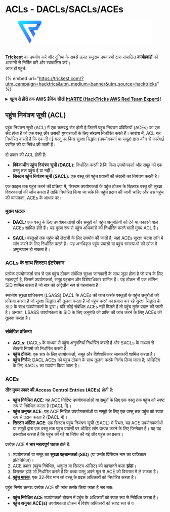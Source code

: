 # ACLs - DACLs/SACLs/ACEs

<figure><img src="../../.gitbook/assets/image (3) (1) (1) (1) (1).png" alt=""><figcaption></figcaption></figure>

\
[**Trickest**](https://trickest.com/?utm\_campaign=hacktrics\&utm\_medium=banner\&utm\_source=hacktricks) का उपयोग करें और दुनिया के सबसे उन्नत समुदाय उपकरणों द्वारा संचालित **कार्यप्रवाहों** को आसानी से निर्मित करें और स्वचालित करें।\
आज ही पहुंचें:

{% embed url="https://trickest.com/?utm_campaign=hacktrics&utm_medium=banner&utm_source=hacktricks" %}

<details>

<summary><strong>शून्य से हीरो तक AWS हैकिंग सीखें</strong> <a href="https://training.hacktricks.xyz/courses/arte"><strong>htARTE (HackTricks AWS Red Team Expert)</strong></a><strong>!</strong></summary>

HackTricks का समर्थन करने के अन्य तरीके:

* यदि आप अपनी कंपनी का विज्ञापन HackTricks में देखना चाहते हैं या **HackTricks को PDF में डाउनलोड** करना चाहते हैं तो [**सदस्यता योजनाएं**](https://github.com/sponsors/carlospolop) देखें!
* [**आधिकारिक PEASS और HackTricks स्वैग**](https://peass.creator-spring.com) प्राप्त करें
* [**The PEASS Family**](https://opensea.io/collection/the-peass-family) की खोज करें, हमारा विशेष [**NFTs**](https://opensea.io/collection/the-peass-family) संग्रह।
* **शामिल हों** 💬 [**डिस्कॉर्ड समूह**](https://discord.gg/hRep4RUj7f) या [**टेलीग्राम समूह**](https://t.me/peass) और **Twitter** 🐦 [**@carlospolopm**](https://twitter.com/carlospolopm)** को** **फॉलो** करें।
* **HackTricks** और [**HackTricks Cloud**](https://github.com/carlospolop/hacktricks-cloud) github repos में **PRs** सबमिट करके अपने हैकिंग ट्रिक्स साझा करें।

</details>

## **पहुंच नियंत्रण सूची (ACL)**

पहुंच नियंत्रण सूची (ACL) में एक क्रमबद्ध सेट होती है जिसमें पहुंच नियंत्रण प्रविष्टियों (ACEs) का एक सेट होता है जो एक वस्तु और उसकी गुणवत्ताओं के लिए संरक्षण निर्धारित करते हैं। सारांश में, ACL यह निर्धारित करती है कि एक दी गई वस्तु पर किस सुरक्षा सिद्धांत (उपयोगकर्ता या समूह) द्वारा कौन से कार्रवाई परमिट की या निषेध की जाती हैं।

दो प्रकार की ACL होती हैं:

- **विवेकाधीन पहुंच नियंत्रण सूची (DACL):** निर्धारित करती है कि किस उपयोगकर्ता और समूह को एक वस्तु तक पहुंच है या नहीं।
- **सिस्टम पहुंच नियंत्रण सूची (SACL):** एक वस्तु की पहुंच प्रयासों की लेखनी का नियंत्रण करती है।

एक फ़ाइल तक पहुंच करने की प्रक्रिया में, सिस्टम उपयोगकर्ता के पहुंच टोकन के खिलाफ वस्तु की सुरक्षा विवरणकर्ता की जांच करता है ताकि निर्धारित किया जा सके कि पहुंच प्रदान की जानी चाहिए और उस पहुंच की व्यापकता, ACEs के आधार पर।

### **मुख्य घटक**

- **DACL:** एक वस्तु के लिए उपयोगकर्ताओं और समूहों को पहुंच अनुमतियों को देने या नकारने वाले ACEs शामिल होते हैं। यह मुख्य रूप से पहुंच अधिकारों को निर्धारित करने वाली मुख्य ACL है।

- **SACL:** वस्तुओं तक पहुंच की लेखनी के लिए उपयोग की जाती है, जहां ACEs सुरक्षा घटना लॉग में लॉग करने के लिए निर्धारित करते हैं। यह अनधिकृत पहुंच प्रयासों या पहुंच समस्याओं की खोज में अमूल्यवान हो सकता है।

### **ACLs के साथ सिस्टम इंटरेक्शन**

प्रत्येक उपयोगकर्ता सत्र से एक पहुंच टोकन संबंधित सुरक्षा जानकारी के साथ जुड़ा होता है जो सत्र के लिए महत्वपूर्ण है, जिसमें उपयोगकर्ता, समूह पहचान और विशेषाधिकार शामिल हैं। यह टोकन भी एक लॉगिन SID शामिल करता है जो सत्र को अद्वितीय रूप से पहचानता है।

स्थानीय सुरक्षा प्राधिकरण (LSASS) DACL के ACEs की जांच करके वस्तुओं के पहुंच अनुरोधों को प्रक्रिया करता है जो सुरक्षा सिद्धांत की तुलना करता है जो पहुंच करने का प्रयास कर रहे सुरक्षा सिद्धांत के SID के साथ उपयोगकर्ता के द्वारा। यदि कोई संबंधित ACEs नहीं मिलते हैं तो पहुंच तुरंत प्रदान की जाती है। अन्यथा, LSASS उपयोगकर्ता के SID के लिए अनुमति की प्राप्ति की जांच करने के लिए ACEs की तुलना करता है।

### **संक्षेपित प्रक्रिया**

- **ACLs:** DACLs के माध्यम से पहुंच अनुमतियाँ निर्धारित करती हैं और SACLs के माध्यम से लेखनी नियमों को निर्धारित करती हैं।
- **पहुंच टोकन:** एक सत्र के लिए उपयोगकर्ता, समूह और विशेषाधिकार जानकारी शामिल करता है।
- **पहुंच निर्णय:** DACL ACEs को पहुंच टोकन के साथ तुलना करके निर्णय लिया जाता है; ऑडिटिंग के लिए SACLs का उपयोग किया जाता है।

### ACEs

**तीन मुख्य प्रकार की Access Control Entries (ACEs)** होती हैं:

- **पहुंच निषेधित ACE**: यह ACE निर्दिष्ट उपयोगकर्ताओं या समूहों के लिए एक वस्तु तक पहुंच को स्पष्ट रूप से निषेधित करता है (DACL में)।
- **पहुंच अनुमत ACE**: यह ACE निर्दिष्ट उपयोगकर्ताओं या समूहों के लिए एक वस्तु तक पहुंच को स्पष्ट रूप से प्रदान करता है (DACL में)।
- **सिस्टम ऑडिट ACE**: एक सिस्टम पहुंच नियंत्रण सूची (SACL) में स्थित, यह ACE उपयोगकर्ताओं या समूहों द्वारा एक वस्तु तक पहुंच प्रयासों पर ऑडिट लॉग उत्पन्न करने के लिए जिम्मेदार है। यह यह दस्तावेज़ करता है कि पहुंच की गई या निषेध की गई और पहुंच का प्रकार।

प्रत्येक ACE में **चार महत्वपूर्ण घटक** होते हैं:

1. उपयोगकर्ता या समूह का **सुरक्षा पहचानकर्ता (SID)** (या उनके प्रिंसिपल नाम का ग्राफिकल प्रतिनिधित्व)।
2. ACE प्रकार (पहुंच निषेधित, अनुमत या सिस्टम ऑडिट) को पहचानने वाला **झंडा**।
3. विरासत झंडे जो निर्धारित करते हैं कि बच्चा वस्तु अपने मूल से ACE को विरासत में ले सकता है।
4. **[पहुंच मास्क](https://docs.microsoft.com/en-us/openspecs/windows_protocols/ms-dtyp/7a53f60e-e730-4dfe-bbe9-b21b62eb790b?redirectedfrom=MSDN)**, एक 32-बिट मान जो वस्तु के प्रदत्त अधिकारों को निर्धारित करता है।

पहुंच निर्णय क्रमशः प्रत्येक ACE की जांच करके किया जाता है जब तक:

- **पहुंच निषेधित ACE** उपयोगकर्ता टोकन में पहुंच के अधिकारों को स्पष्ट रूप से निषेधित करता है।
- **पहुंच अनुमत ACE(s)** उपयोगकर्ता टोकन में विशेष अधिकारों को स्पष्ट रूप से प
